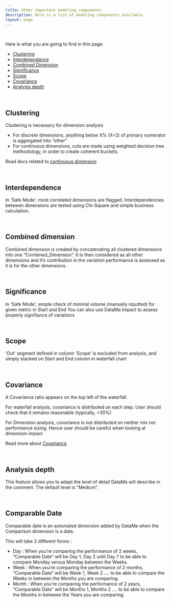 ```yaml
---
title: Other important modeling components
description: Here is a list of modeling components available.
layout: page
---
```


<br>

Here is what you are going to find in this page: 
- [Clustering](#clustering)
- [Interdependance](#interdependence)
- [Combined Dimension](#combined-dimension)
- [Significance](#significance)
- [Scope](#scope)
- [Covariance](#covariance)
- [Analysis depth](#analysis-depth)

<br>

## <b>Clustering </b>

Clustering is necessary for dimension analysis
* For discrete dimensions, anything below X% (X=2) of primary numerator is aggregated into “other”
* For continuous dimensions, cuts are made using weighted decision tree methodology, in order to create coherent buckets.

Read docs related to [continuous dimension]({{site.url}}/{{site.baseurl}}/core_app/new/interface/homepage/get_inspired/marketing_continuous.html)

<br>

## <b>Interdependence</b>

In 'Safe Mode', most correlated dimensions are flagged. Interdependencies between dimensions are tested using Chi-Square and simple business calculation.

<br>

## <b>Combined dimension</b>

Combined dimension is created by concatenating all clustered dimensions into one “Combined_Dimension”. It is then considered as all other dimensions and it’s contribution in the variation performance is assessed as it is for the other dimensions.

<br>

## <b>Significance</b>

In 'Safe Mode', simple check of minimal volume (manually inputted) for given metric in Start and End
You can also use DataMa Impact to assess properly signifiance of variations

<br>

## <b>Scope</b>

'Out' segment defined in column 'Scope' is excluded from analysis, and simply stacked on Start and End column in waterfall chart

<br>

## <b>Covariance</b>

A Covariance ratio appears on the top left of the waterfall.

For waterfall analysis, covariance is distributed on each step. User should check that it remains reasonable (typically, <30%)

For Dimension analysis, covariance is not distributed on neither mix nor performance sizing. Hence user should be careful when looking at dimension impact

Read more about [Covariance]({{site.url}}/{{site.baseurl}}/core_app/compare/model/waterfall/covariance)

<br>

## Analysis depth

This feature allows you to adapt the level of detail DataMa will describe in the comment. The default level is “Medium”.

<br>


## Comparable Date

Comparable date is an automated dimension added by DataMa when the Comparison dimension is a date. 

This will take 3 different forms : 
- Day : When you’re comparing the performance of 2 weeks, “Comparable Date” will be Day 1, Day 2 until Day 7 to be able to compare Monday versus Monday between the Weeks.
- Week : When you’re comparing the performance of 2 months, “Comparable Date” will be Week 1, Week 2 …. to be able to compare the Weeks in between the Months you are comparing.
- Month : When you’re comparing the performance of 2 years, “Comparable Date” will be Months 1, Months 2 …. to be able to compare the Months in between the Years you are comparing.
